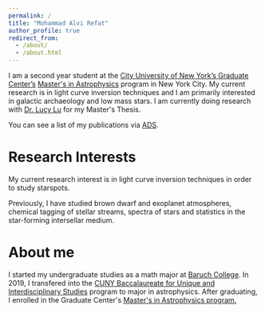 ```yaml
---
permalink: /
title: "Mohammad Alvi Refat"
author_profile: true
redirect_from: 
  - /about/
  - /about.html
---
```


I am a second year student at the [City University of New York’s Graduate Center’s](https://www.gc.cuny.edu/physics) [Master's in Astrophysics](https://www.gc.cuny.edu/astrophysics) program in New York City. My current research is in light curve inversion techniques and I am primarily interested in galactic archaeology and low mass stars. I am currently doing research with [Dr. Lucy Lu](https://astronomy.osu.edu/people/lu.3234) for my Master's Thesis.

You can see a list of my publications via [ADS](https://ui.adsabs.harvard.edu/search/p_=0&q=orcid%3A0000-0003-3149-4501&sort=date%20desc%2C%20bibcode%20desc).

Research Interests
======
My current research interest is in light curve inversion techniques in order to study starspots.

Previously, I have studied brown dwarf and exoplanet atmospheres, chemical tagging of stellar streams, spectra of stars and statistics in the star-forming intersellar medium.

About me
======
I started my undergraduate studies as a math major at [Baruch College](https://mfeapp.baruch.cuny.edu/math/). In 2019, I transfered into the [CUNY Baccalaureate for Unique and Interdisciplinary Studies](https://cunyba.cuny.edu/) program to major in astrophysics. After graduating, I enrolled in the Graduate Center's [Master's in Astrophysics program.](https://www.gc.cuny.edu/astrophysics)